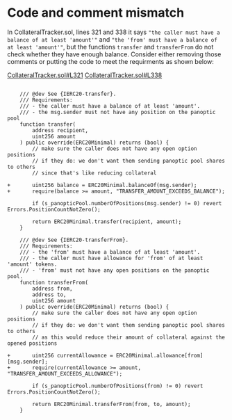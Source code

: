 # Code and comment mismatch

In CollateralTracker.sol, lines 321 and 338 it says `"the caller must have a balance of at least 'amount'"` and `"the 'from' must have a balance of at least 'amount'"`, but the functions `transfer` and `transferFrom` do not check whether they have enough balance. Consider either removing those comments or putting the code to meet the requirments as shown below:

[CollateralTracker.sol#L321](https://github.com/code-423n4/2024-04-panoptic/blob/833312ebd600665b577fbd9c03ffa0daf250ed24/contracts/CollateralTracker.sol#L321C1-L321C63)
[CollateralTracker.sol#L338](https://github.com/code-423n4/2024-04-panoptic/blob/833312ebd600665b577fbd9c03ffa0daf250ed24/contracts/CollateralTracker.sol#L338C1-L338C63)

```solidity

    /// @dev See {IERC20-transfer}.
    /// Requirements:
    /// - the caller must have a balance of at least 'amount'.
    /// - the msg.sender must not have any position on the panoptic pool
    function transfer(
        address recipient,
        uint256 amount
    ) public override(ERC20Minimal) returns (bool) {
        // make sure the caller does not have any open option positions
        // if they do: we don't want them sending panoptic pool shares to others
        // since that's like reducing collateral

+       uint256 balance = ERC20Minimal.balanceOf(msg.sender);
+       require(balance >= amount, "TRANSFER_AMOUNT_EXCEEDS_BALANCE");

        if (s_panopticPool.numberOfPositions(msg.sender) != 0) revert Errors.PositionCountNotZero();

        return ERC20Minimal.transfer(recipient, amount);
    }

    /// @dev See {IERC20-transferFrom}.
    /// Requirements:
    /// - the 'from' must have a balance of at least 'amount'.
    /// - the caller must have allowance for 'from' of at least 'amount' tokens.
    /// - 'from' must not have any open positions on the panoptic pool.
    function transferFrom(
        address from,
        address to,
        uint256 amount
    ) public override(ERC20Minimal) returns (bool) {
        // make sure the caller does not have any open option positions
        // if they do: we don't want them sending panoptic pool shares to others
        // as this would reduce their amount of collateral against the opened positions

+       uint256 currentAllowance = ERC20Minimal.allowance[from][msg.sender];
+       require(currentAllowance >= amount, "TRANSFER_AMOUNT_EXCEEDS_ALLOWANCE");

        if (s_panopticPool.numberOfPositions(from) != 0) revert Errors.PositionCountNotZero();

        return ERC20Minimal.transferFrom(from, to, amount);
    }
```